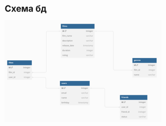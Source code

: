 # Схема бд
![картинка](https://github.com/DanilkaZanin/java-filmorate/blob/add-database/src/main/resources/scheme.png)